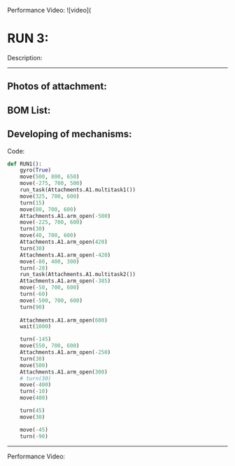 


Performance Video:
![video](
# RUN 3:

 Description:

----

 Photos of attachment:
----

 BOM List:
----

Developing of mechanisms:
----

 Code:

```python
def RUN1():
    gyro(True)
    move(500, 800, 650)
    move(-275, 700, 500)
    run_task(Attachments.A1.multitask1())
    move(325, 700, 600)
    turn(15) 
    move(80, 700, 600)
    Attachments.A1.arm_open(-500)
    move(-225, 700, 600) 
    turn(30)
    move(40, 700, 600) 
    Attachments.A1.arm_open(420)
    turn(30)
    Attachments.A1.arm_open(-420)
    move(-80, 400, 300)
    turn(-28)
    run_task(Attachments.A1.multitask2())
    Attachments.A1.arm_open(-385)
    move(-50, 700, 600)
    turn(-60)
    move(-500, 700, 600)
    turn(90)
    
    Attachments.A1.arm_open(600)
    wait(1000)

    turn(-145)
    move(550, 700, 600)
    Attachments.A1.arm_open(-250)
    turn(30)
    move(500)
    Attachments.A1.arm_open(300)
    # turn(30)
    move(-400)
    turn(-10)
    move(400)

    turn(45)
    move(30)

    move(-45)
    turn(-90)
```
----


 Performance Video:
